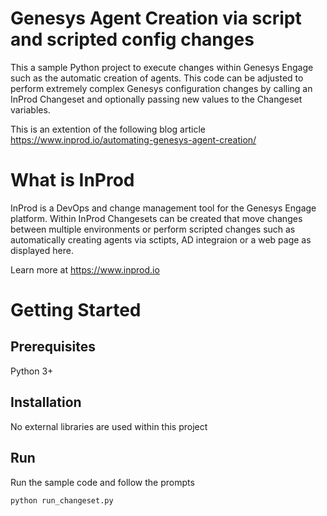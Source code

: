# Genesys Agent Creation via script and scripted config changes

This a sample Python project to execute changes within Genesys Engage such as
the automatic creation of agents. This code can be adjusted to perform extremely
complex Genesys configuration changes by calling an InProd Changeset and optionally
passing new values to the Changeset variables.

This is an extention of the following blog article https://www.inprod.io/automating-genesys-agent-creation/

# What is InProd
InProd is a DevOps and change management tool for the Genesys Engage platform.
Within InProd Changesets can be created that move changes between multiple
environments or perform scripted changes such as automatically creating agents
via sctipts, AD integraion or a web page as displayed here.

Learn more at https://www.inprod.io

# Getting Started


## Prerequisites
Python 3+


## Installation

No external libraries are used within this project

## Run

Run the sample code and follow the prompts

```bash
python run_changeset.py
```
